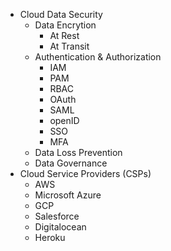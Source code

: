 * Cloud Data Security
  * Data Encrytion 
    * At Rest
    * At Transit
  * Authentication & Authorization
    * IAM
    * PAM
    * RBAC
    * OAuth
    * SAML
    * openID
    * SSO
    * MFA
  * Data Loss Prevention
  * Data Governance
* Cloud Service Providers (CSPs)
  * AWS
  * Microsoft Azure
  * GCP
  * Salesforce
  * Digitalocean
  * Heroku